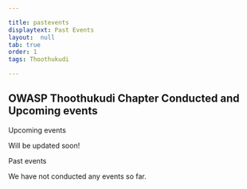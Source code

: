 ```yaml
---

title: pastevents
displaytext: Past Events
layout:  null
tab: true
order: 1
tags: Thoothukudi

---
```


## OWASP Thoothukudi Chapter Conducted and Upcoming events



Upcoming events

Will be updated soon!


Past events

We have not conducted any events so far.
